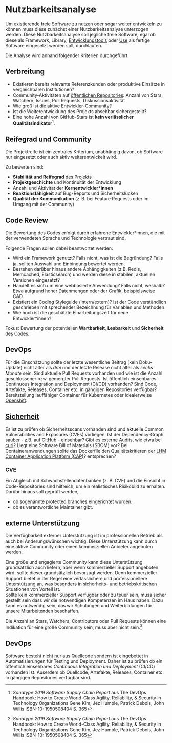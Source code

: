 # Nutzbarkeitsanalyse

Um existierende freie Software zu nutzen oder sogar weiter entwickeln zu können muss diese zunächst einer Nutzbarkeitsanalyse unterzogen werden.
Diese Nutzbarkeitsanalyse soll jegliche freie Software, egal ob diese als Framework, Library, [Entwicklungstools](./in-house-development.html) oder [Use](./use.html) als fertige Software eingesetzt werden soll, durchlaufen.

Die Analyse wird anhand folgender Kriterien durchgeführt:

## Verbreitung

* Existieren bereits relevante Referenzkunden oder produktive Einsätze in vergleichbaren Institutionen?
* Community-Aktivitäten auf [öffentlichen Repositories](./repositories.html): Anzahl von Stars, Watchern, Issues, Pull Requests, Diskussionsaktivität
* Wie groß ist die aktive Entwickler-Community?
* Ist die Weiterentwicklung des Projekts absehbar sichergestellt?
* Eine hohe Anzahl von GitHub-Stars ist **kein verlässlicher Qualitätsindikator**[^DevOps_Handbook_stars].

## Reifegrad und Community

Die Projektreife ist ein zentrales Kriterium, unabhängig davon, ob Software nur eingesetzt oder auch aktiv weiterentwickelt wird. 

Zu bewerten sind:

* **Stabilität und Reifegrad** des Projekts
* **Projektgeschichte** und Kontinuität der Entwicklung
* Anzahl und Aktivität der **Kernentwickler*innen**
* **Reaktionsfähigkeit** auf Bug-Reports und Sicherheitslücken
* **Qualität der Kommunikation** (z. B. bei Feature Requests oder im Umgang mit der Community)

## Code Review

Die Bewertung des Codes erfolgt durch erfahrene Entwickler*innen, die mit der verwendeten Sprache und Technologie vertraut sind.

Folgende Fragen sollen dabei beantwortet werden:

* Wird ein Framework genutzt? Falls nicht, was ist die Begründung? Falls ja, sollten Auswahl und Einbindung bewertet werden.
* Bestehen darüber hinaus andere Abhängigkeiten (z.B. Redis, Memcached, Elasticsearch) und werden diese in stabilen, aktuellen Versionen eingesetzt?
* Handelt es sich um eine webbasierte Anwendung? Falls nicht, weshalb? Etwa aufgrund hoher Datenmengen oder der Grafik, beispielsweise CAD.
* Existiert ein Coding Styleguide (intern/extern)? Ist der Code verständlich geschrieben mit sprechender Bezeichnung für Variablen und Methoden
* Wie hoch ist die geschätzte Einarbeitungszeit für neue Entwickler*innen?

Fokus: Bewertung der potentiellen **Wartbarkeit**, **Lesbarkeit** und **Sicherheit** des Codes.

## DevOps

Für die Einschätzung sollte der letzte wesentliche Beitrag (kein Doku-Update) nicht älter als _drei_ und der letzte Release nicht älter als _sechs Monate_ sein.
Sind aktuelle Pull Requests vorhanden und wie ist die Anzahl geschlossener bzw. gemergter Pull Requests.
Ist öffentlich einsehbares Continuous Integration und Deployment (CI/CD) vorhanden?
Sind Code, Artefakte, Releases, Container etc. in gängigen Repositories verfügbar?
Bereitstellung lauffähiger Container für Kubernetes oder idealerweise [Openshift](./software/openshift.html).

## [Sicherheit](./security.md)

Es ist zu prüfen ob Sicherheitsscans vorhanden sind und aktuelle Common Vulnerabilities and Exposures (CVEs) vorliegen.
Ist der Dependency-Graph sauber - z.B. auf GitHub - einsehbar?
Gibt es externe Audits, wie etwa bei [curl](https://daniel.haxx.se/blog/2016/11/23/curl-security-audit/)?
Liegt eine Software Bill of Materials (SBOM) vor?
Bei Containeranwendungen sollte das Dockerfile den Qualitätskritieren der [LHM Container Application Platform (CAP)](./software/openshift.html)? entsprechen?

###  CVE 

Ein Abgleich mit Schwachstellendatenbanken (z. B. CVE) und die Einsicht in Code-Repositories sind hilfreich, um ein realistisches Risikobild zu erhalten. 
Darübr hinaus soll geprüft werden,

- ob sogenannte protected branches eingerichtet wurden.
- ob es verantwortliche Maintainer gibt. 

## externe Unterstützung

Die Verfügbarkeit externer Unterstützung ist im professionellen Betrieb als auch bei Änderungswünschen wichtig.
Diese Unterstützung kann durch eine aktive Community oder einen kommerziellen Anbieter angeboten werden.  

Eine große und engagierte Community kann diese Unterstützung grundsätzlich auch liefern, aber wenn kommerzieller Support angeboten wird, sollte dieser grundsätzlich bevorzugt werden.
Denn kommerzieller Support bietet in der Regel eine verlässlichere und professionellere Unterstützung an, was besonders in sicherheits- und betriebskritischen Situationen von Vorteil ist.  
Sollte kein kommerzieller Support verfügbar oder zu teuer sein, muss sicher gestellt sein dass wir die notwendigen Kompetenzen im Haus haben.
Dazu kann es notwendig sein, das wir Schulungen und Weiterbildungen für unsere Mitarbeitenden beschaffen.

Die Anzahl an Stars, Watchers, Contributors oder Pull Requests können eine Indikation für eine große Community sein, muss aber nicht sein.[^DevOps_Handbook_stars].

## DevOps

Software besteht nicht nur aus Quellcode sondern ist eingebettet in Automatisierungen für Testing und Deployment.
Daher ist zu prüfen ob ein öffentlich einsehbares _Continuous Integration und Deployment_ (CI/CD) vorhanden ist.
Auserdem ob Quellcode, Artefakte, Releases, Container etc. in gängigen Repositories verfügbar sind.


[^DevOps_Handbook_stars]: _Sonatype 2019 Software Supply Chain Report_ aus The DevOps Handbook: How to Create World-Class Agility, Reliability, & Security in Technology Organizations Gene Kim, Jez Humble, Patrick Debois, John Willis ISBN-10: 1950508404 S. 365